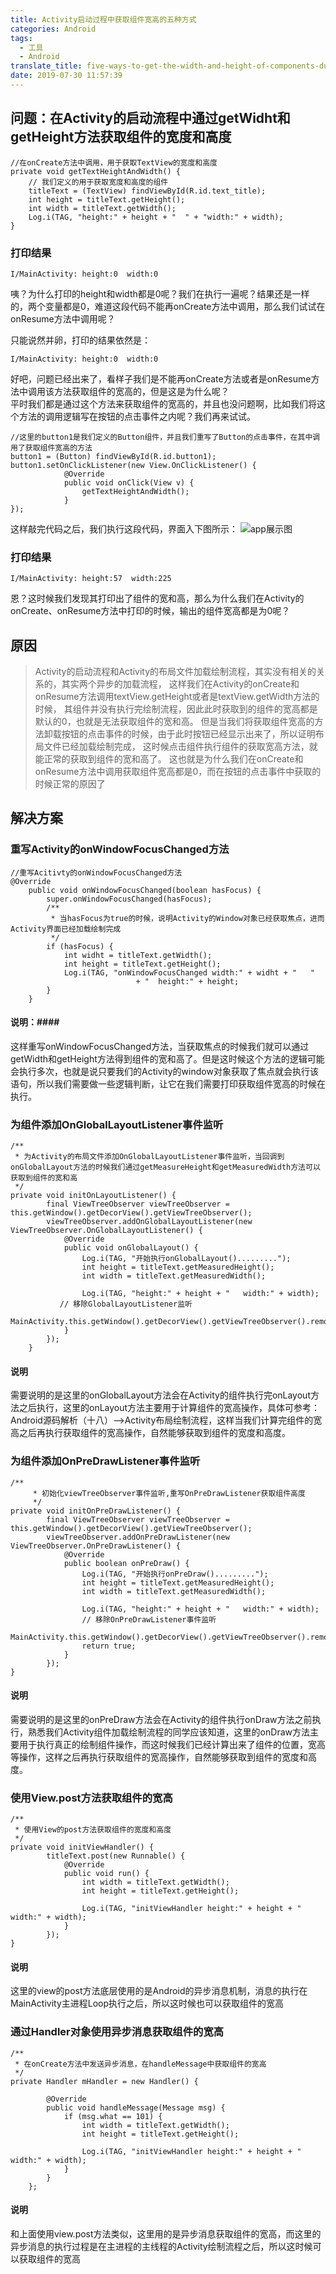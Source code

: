 ```yaml
---
title: Activity启动过程中获取组件宽高的五种方式
categories: Android
tags:
  - 工具
  - Android
translate_title: five-ways-to-get-the-width-and-height-of-components-during-startup-process
date: 2019-07-30 11:57:39
---
```

## 问题：在Activity的启动流程中通过getWidht和getHeight方法获取组件的宽度和高度 ##
<pre><code>//在onCreate方法中调用，用于获取TextView的宽度和高度
private void getTextHeightAndWidth() {
	// 我们定义的用于获取宽度和高度的组件
	titleText = (TextView) findViewById(R.id.text_title);
	int height = titleText.getHeight();
	int width = titleText.getWidth();
	Log.i(TAG, "height:" + height + "  " + "width:" + width);
}
</pre></code>
### 打印结果 ###
<pre><code>I/MainActivity: height:0  width:0
</pre></code>
咦？为什么打印的height和width都是0呢？我们在执行一遍呢？结果还是一样的，两个变量都是0，难道这段代码不能再onCreate方法中调用，那么我们试试在onResume方法中调用呢？</br>
<!--more-->
只能说然并卵，打印的结果依然是：
<pre><code>I/MainActivity: height:0  width:0</pre></code>
好吧，问题已经出来了，看样子我们是不能再onCreate方法或者是onResume方法中调用该方法获取组件的宽高的，但是这是为什么呢？</br>平时我们都是通过这个方法来获取组件的宽高的，并且也没问题啊，比如我们将这个方法的调用逻辑写在按钮的点击事件之内呢？我们再来试试。
<pre><code>//这里的button1是我们定义的Button组件，并且我们重写了Button的点击事件，在其中调用了获取组件宽高的方法
button1 = (Button) findViewById(R.id.button1);
button1.setOnClickListener(new View.OnClickListener() {
            @Override
            public void onClick(View v) {
                getTextHeightAndWidth();
            }
});</pre></code>
这样敲完代码之后，我们执行这段代码，界面入下图所示：
![app展示图](five-ways-to-get-the-width-and-height-of-components-during-startup-process/2019-07-30115739.png)
### 打印结果 ###
<pre><code>I/MainActivity: height:57  width:225
</pre></code>
恩？这时候我们发现其打印出了组件的宽和高，那么为什么我们在Activity的onCreate、onResume方法中打印的时候，输出的组件宽高都是为0呢？
## 原因 ##
>Activity的启动流程和Activity的布局文件加载绘制流程，其实没有相关的关系的，其实两个异步的加载流程，
>这样我们在Activity的onCreate和onResume方法调用textView.getHeight或者是textView.getWidth方法的时候，
>其组件并没有执行完绘制流程，因此此时获取到的组件的宽高都是默认的0，也就是无法获取组件的宽和高。
>但是当我们将获取组件宽高的方法卸载按钮的点击事件的时候，由于此时按钮已经显示出来了，所以证明布局文件已经加载绘制完成，
>这时候点击组件执行组件的获取宽高方法，就能正常的获取到组件的宽和高了。
>这也就是为什么我们在onCreate和onResume方法中调用获取组件宽高都是0，而在按钮的点击事件中获取的时候正常的原因了
## 解决方案 ##
### 重写Activity的onWindowFocusChanged方法 ###
<pre><code>//重写Acitivty的onWindowFocusChanged方法
@Override
    public void onWindowFocusChanged(boolean hasFocus) {
        super.onWindowFocusChanged(hasFocus);
        /**
         * 当hasFocus为true的时候，说明Activity的Window对象已经获取焦点，进而Activity界面已经加载绘制完成
         */
        if (hasFocus) {
            int widht = titleText.getWidth();
            int height = titleText.getHeight();
            Log.i(TAG, "onWindowFocusChanged width:" + widht + "   "
                            + "  height:" + height;
        }
    }
</pre></code>
#### 说明：####
这样重写onWindowFocusChanged方法，当获取焦点的时候我们就可以通过getWidth和getHeight方法得到组件的宽和高了。但是这时候这个方法的逻辑可能会执行多次，也就是说只要我们的Activity的window对象获取了焦点就会执行该语句，所以我们需要做一些逻辑判断，让它在我们需要打印获取组件宽高的时候在执行。 

### 为组件添加OnGlobalLayoutListener事件监听 ###
<pre><code>/**
 * 为Activity的布局文件添加OnGlobalLayoutListener事件监听，当回调到onGlobalLayout方法的时候我们通过getMeasureHeight和getMeasuredWidth方法可以获取到组件的宽和高
 */
private void initOnLayoutListener() {
        final ViewTreeObserver viewTreeObserver = this.getWindow().getDecorView().getViewTreeObserver();
        viewTreeObserver.addOnGlobalLayoutListener(new ViewTreeObserver.OnGlobalLayoutListener() {
            @Override
            public void onGlobalLayout() {
                Log.i(TAG, "开始执行onGlobalLayout().........");
                int height = titleText.getMeasuredHeight();
                int width = titleText.getMeasuredWidth();

                Log.i(TAG, "height:" + height + "   width:" + width);
           // 移除GlobalLayoutListener监听     
                   MainActivity.this.getWindow().getDecorView().getViewTreeObserver().removeOnGlobalLayoutListener(this);
            }
        });
    }
</pre></code>
#### 说明  #### 
需要说明的是这里的onGlobalLayout方法会在Activity的组件执行完onLayout方法之后执行，这里的onLayout方法主要用于计算组件的宽高操作，具体可参考：Android源码解析（十八）–>Activity布局绘制流程，这样当我们计算完组件的宽高之后再执行获取组件的宽高操作，自然能够获取到组件的宽度和高度。

### 为组件添加OnPreDrawListener事件监听 ###
<pre><code>/**
     * 初始化viewTreeObserver事件监听,重写OnPreDrawListener获取组件高度
     */
private void initOnPreDrawListener() {
        final ViewTreeObserver viewTreeObserver = this.getWindow().getDecorView().getViewTreeObserver();
        viewTreeObserver.addOnPreDrawListener(new ViewTreeObserver.OnPreDrawListener() {
            @Override
            public boolean onPreDraw() {
                Log.i(TAG, "开始执行onPreDraw().........");
                int height = titleText.getMeasuredHeight();
                int width = titleText.getMeasuredWidth();

                Log.i(TAG, "height:" + height + "   width:" + width);
                // 移除OnPreDrawListener事件监听
                MainActivity.this.getWindow().getDecorView().getViewTreeObserver().removeOnPreDrawListener(this);
                return true;
            }
        });
}
</pre></code>
####  说明  #### 
需要说明的是这里的onPreDraw方法会在Activity的组件执行onDraw方法之前执行，熟悉我们Activity组件加载绘制流程的同学应该知道，这里的onDraw方法主要用于执行真正的绘制组件操作，而这时候我们已经计算出来了组件的位置，宽高等操作，这样之后再执行获取组件的宽高操作，自然能够获取到组件的宽度和高度。

### 使用View.post方法获取组件的宽高 ###
<pre><code>/**
 * 使用View的post方法获取组件的宽度和高度
 */
private void initViewHandler() {
        titleText.post(new Runnable() {
            @Override
            public void run() {
                int width = titleText.getWidth();
                int height = titleText.getHeight();

                Log.i(TAG, "initViewHandler height:" + height + "  width:" + width);
            }
        });
}
</pre></code>
####  说明  #### 
这里的view的post方法底层使用的是Android的异步消息机制，消息的执行在MainActivity主进程Loop执行之后，所以这时候也可以获取组件的宽高

### 通过Handler对象使用异步消息获取组件的宽高 ### 
<pre><code>/**
 * 在onCreate方法中发送异步消息，在handleMessage中获取组件的宽高
 */
private Handler mHandler = new Handler() {

        @Override
        public void handleMessage(Message msg) {
            if (msg.what == 101) {
                int width = titleText.getWidth();
                int height = titleText.getHeight();

                Log.i(TAG, "initViewHandler height:" + height + "  width:" + width);
            }
        }
    };
</pre></code>
####  说明  ####  
和上面使用view.post方法类似，这里用的是异步消息获取组件的宽高，而这里的异步消息的执行过程是在主进程的主线程的Activity绘制流程之后，所以这时候可以获取组件的宽高